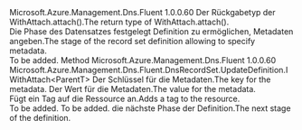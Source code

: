 <Type Name="IWithMetadata&lt;ParentT&gt;" FullName="Microsoft.Azure.Management.Dns.Fluent.DnsRecordSet.UpdateDefinition.IWithMetadata&lt;ParentT&gt;">
  <TypeSignature Language="C#" Value="public interface IWithMetadata&lt;ParentT&gt;" />
  <TypeSignature Language="ILAsm" Value=".class public interface auto ansi abstract IWithMetadata`1&lt;ParentT&gt;" />
  <TypeSignature Language="DocId" Value="T:Microsoft.Azure.Management.Dns.Fluent.DnsRecordSet.UpdateDefinition.IWithMetadata`1" />
  <TypeSignature Language="VB.NET" Value="Public Interface IWithMetadata(Of ParentT)" />
  <TypeSignature Language="F#" Value="type IWithMetadata&lt;'ParentT&gt; = interface" />
  <AssemblyInfo>
    <AssemblyName>Microsoft.Azure.Management.Dns.Fluent</AssemblyName>
    <AssemblyVersion>1.0.0.60</AssemblyVersion>
  </AssemblyInfo>
  <TypeParameters>
    <TypeParameter Name="ParentT" />
  </TypeParameters>
  <Interfaces />
  <Docs>
    <typeparam name="ParentT"><span data-ttu-id="5d6c5-101">Der Rückgabetyp der WithAttach.attach().</span><span class="sxs-lookup"><span data-stu-id="5d6c5-101">The return type of  WithAttach.attach().</span></span></typeparam>
    <summary>
            <span data-ttu-id="5d6c5-102">Die Phase des Datensatzes festgelegt Definition zu ermöglichen, Metadaten angeben.</span><span class="sxs-lookup"><span data-stu-id="5d6c5-102">The stage of the record set definition allowing to specify metadata.</span></span>
            </summary>
    <remarks>To be added.</remarks>
  </Docs>
  <Members>
    <Member MemberName="WithMetadata">
      <MemberSignature Language="C#" Value="public Microsoft.Azure.Management.Dns.Fluent.DnsRecordSet.UpdateDefinition.IWithAttach&lt;ParentT&gt; WithMetadata (string key, string value);" />
      <MemberSignature Language="ILAsm" Value=".method public hidebysig newslot virtual instance class Microsoft.Azure.Management.Dns.Fluent.DnsRecordSet.UpdateDefinition.IWithAttach`1&lt;!ParentT&gt; WithMetadata(string key, string value) cil managed" />
      <MemberSignature Language="DocId" Value="M:Microsoft.Azure.Management.Dns.Fluent.DnsRecordSet.UpdateDefinition.IWithMetadata`1.WithMetadata(System.String,System.String)" />
      <MemberSignature Language="VB.NET" Value="Public Function WithMetadata (key As String, value As String) As IWithAttach(Of ParentT)" />
      <MemberSignature Language="F#" Value="abstract member WithMetadata : string * string -&gt; Microsoft.Azure.Management.Dns.Fluent.DnsRecordSet.UpdateDefinition.IWithAttach&lt;'ParentT&gt;" Usage="iWithMetadata.WithMetadata (key, value)" />
      <MemberType>Method</MemberType>
      <AssemblyInfo>
        <AssemblyName>Microsoft.Azure.Management.Dns.Fluent</AssemblyName>
        <AssemblyVersion>1.0.0.60</AssemblyVersion>
      </AssemblyInfo>
      <ReturnValue>
        <ReturnType>Microsoft.Azure.Management.Dns.Fluent.DnsRecordSet.UpdateDefinition.IWithAttach&lt;ParentT&gt;</ReturnType>
      </ReturnValue>
      <Parameters>
        <Parameter Name="key" Type="System.String" />
        <Parameter Name="value" Type="System.String" />
      </Parameters>
      <Docs>
        <param name="key"><span data-ttu-id="5d6c5-103">Der Schlüssel für die Metadaten.</span><span class="sxs-lookup"><span data-stu-id="5d6c5-103">The key for the metadata.</span></span></param>
        <param name="value"><span data-ttu-id="5d6c5-104">Der Wert für die Metadaten.</span><span class="sxs-lookup"><span data-stu-id="5d6c5-104">The value for the metadata.</span></span></param>
        <summary>
            <span data-ttu-id="5d6c5-105">Fügt ein Tag auf die Ressource an.</span><span class="sxs-lookup"><span data-stu-id="5d6c5-105">Adds a tag to the resource.</span></span>
            </summary>
        <returns>To be added.</returns>
        <remarks>To be added.</remarks>
        <return><span data-ttu-id="5d6c5-106">die nächste Phase der Definition.</span><span class="sxs-lookup"><span data-stu-id="5d6c5-106">The next stage of the definition.</span></span></return>
      </Docs>
    </Member>
  </Members>
</Type>